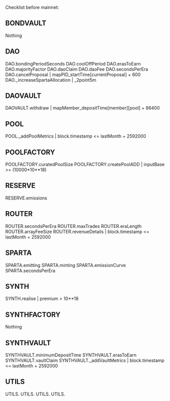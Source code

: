 Checklist before mainnet:

## BONDVAULT ##
Nothing

## DAO ##
DAO.bondingPeriodSeconds
DAO.coolOffPeriod
DAO.erasToEarn
DAO.majorityFactor
DAO.daoClaim
DAO.daoFee
DAO.secondsPerEra
DAO.cancelProposal | mapPID_startTime[currentProposal] + 600
DAO._increaseSpartaAllocation | _2point5m

## DAOVAULT ##
DAOVAULT.withdraw | mapMember_depositTime[member][pool] + 86400 

## POOL ##
POOL._addPoolMetrics | block.timestamp <= lastMonth + 2592000

## POOLFACTORY ##
POOLFACTORY.curatedPoolSize
POOLFACTORY.createPoolADD | inputBase >= (10000*10**18)

## RESERVE ##
RESERVE.emissions

## ROUTER ##
ROUTER.secondsPerEra
ROUTER.maxTrades
ROUTER.eraLength
ROUTER.arrayFeeSize
ROUTER.revenueDetails | block.timestamp <= lastMonth + 2592000

## SPARTA ##
SPARTA.emitting
SPARTA.minting
SPARTA.emissionCurve
SPARTA.secondsPerEra

## SYNTH ##
SYNTH.realise | premium > 10**18

## SYNTHFACTORY ##
Nothing

## SYNTHVAULT ##
SYNTHVAULT.minimumDepositTime
SYNTHVAULT.erasToEarn
SYNTHVAULT.vaultClaim
SYNTHVAULT._addVaultMetrics | block.timestamp <= lastMonth + 2592000

## UTILS ##
UTILS.
UTILS.
UTILS.
UTILS.